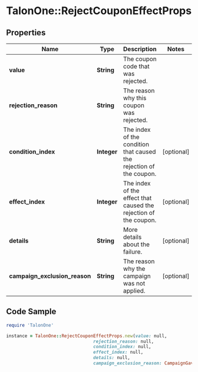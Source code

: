 # TalonOne::RejectCouponEffectProps

## Properties

Name | Type | Description | Notes
------------ | ------------- | ------------- | -------------
**value** | **String** | The coupon code that was rejected. | 
**rejection_reason** | **String** | The reason why this coupon was rejected. | 
**condition_index** | **Integer** | The index of the condition that caused the rejection of the coupon. | [optional] 
**effect_index** | **Integer** | The index of the effect that caused the rejection of the coupon. | [optional] 
**details** | **String** | More details about the failure. | [optional] 
**campaign_exclusion_reason** | **String** | The reason why the campaign was not applied. | [optional] 

## Code Sample

```ruby
require 'TalonOne'

instance = TalonOne::RejectCouponEffectProps.new(value: null,
                                 rejection_reason: null,
                                 condition_index: null,
                                 effect_index: null,
                                 details: null,
                                 campaign_exclusion_reason: CampaignGaveLowerDiscount)
```


